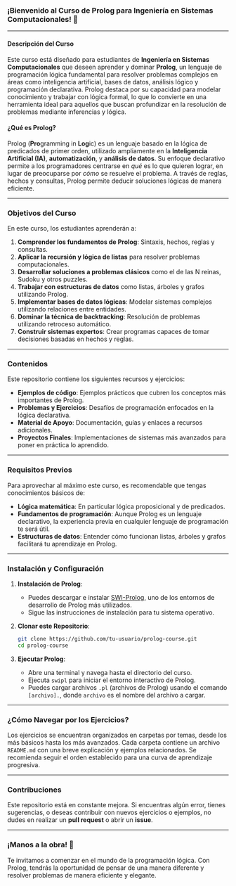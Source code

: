 ### ¡Bienvenido al Curso de Prolog para Ingeniería en Sistemas Computacionales! 🎉

---

#### Descripción del Curso

Este curso está diseñado para estudiantes de **Ingeniería en Sistemas Computacionales** que deseen aprender y dominar **Prolog**, un lenguaje de programación lógica fundamental para resolver problemas complejos en áreas como inteligencia artificial, bases de datos, análisis lógico y programación declarativa. Prolog destaca por su capacidad para modelar conocimiento y trabajar con lógica formal, lo que lo convierte en una herramienta ideal para aquellos que buscan profundizar en la resolución de problemas mediante inferencias y lógica.

#### ¿Qué es Prolog?

Prolog (**Pro**gramming in **Log**ic) es un lenguaje basado en la lógica de predicados de primer orden, utilizado ampliamente en la **Inteligencia Artificial (IA)**, **automatización**, y **análisis de datos**. Su enfoque declarativo permite a los programadores centrarse en *qué* es lo que quieren lograr, en lugar de preocuparse por *cómo* se resuelve el problema. A través de reglas, hechos y consultas, Prolog permite deducir soluciones lógicas de manera eficiente.

---

### Objetivos del Curso

En este curso, los estudiantes aprenderán a:

1. **Comprender los fundamentos de Prolog**: Sintaxis, hechos, reglas y consultas.
2. **Aplicar la recursión y lógica de listas** para resolver problemas computacionales.
3. **Desarrollar soluciones a problemas clásicos** como el de las N reinas, Sudoku y otros puzzles.
4. **Trabajar con estructuras de datos** como listas, árboles y grafos utilizando Prolog.
5. **Implementar bases de datos lógicas**: Modelar sistemas complejos utilizando relaciones entre entidades.
6. **Dominar la técnica de backtracking**: Resolución de problemas utilizando retroceso automático.
7. **Construir sistemas expertos**: Crear programas capaces de tomar decisiones basadas en hechos y reglas.

---

### Contenidos

Este repositorio contiene los siguientes recursos y ejercicios:

- **Ejemplos de código**: Ejemplos prácticos que cubren los conceptos más importantes de Prolog.
- **Problemas y Ejercicios**: Desafíos de programación enfocados en la lógica declarativa.
- **Material de Apoyo**: Documentación, guías y enlaces a recursos adicionales.
- **Proyectos Finales**: Implementaciones de sistemas más avanzados para poner en práctica lo aprendido.

---

### Requisitos Previos

Para aprovechar al máximo este curso, es recomendable que tengas conocimientos básicos de:

- **Lógica matemática**: En particular lógica proposicional y de predicados.
- **Fundamentos de programación**: Aunque Prolog es un lenguaje declarativo, la experiencia previa en cualquier lenguaje de programación te será útil.
- **Estructuras de datos**: Entender cómo funcionan listas, árboles y grafos facilitará tu aprendizaje en Prolog.

---

### Instalación y Configuración

1. **Instalación de Prolog**:
   - Puedes descargar e instalar [SWI-Prolog](https://www.swi-prolog.org/), uno de los entornos de desarrollo de Prolog más utilizados.
   - Sigue las instrucciones de instalación para tu sistema operativo.

2. **Clonar este Repositorio**:
   ```bash
   git clone https://github.com/tu-usuario/prolog-course.git
   cd prolog-course
   ```

3. **Ejecutar Prolog**:
   - Abre una terminal y navega hasta el directorio del curso.
   - Ejecuta `swipl` para iniciar el entorno interactivo de Prolog.
   - Puedes cargar archivos `.pl` (archivos de Prolog) usando el comando `[archivo].`, donde `archivo` es el nombre del archivo a cargar.

---

### ¿Cómo Navegar por los Ejercicios?

Los ejercicios se encuentran organizados en carpetas por temas, desde los más básicos hasta los más avanzados. Cada carpeta contiene un archivo `README.md` con una breve explicación y ejemplos relacionados. Se recomienda seguir el orden establecido para una curva de aprendizaje progresiva.

---

### Contribuciones

Este repositorio está en constante mejora. Si encuentras algún error, tienes sugerencias, o deseas contribuir con nuevos ejercicios o ejemplos, no dudes en realizar un **pull request** o abrir un **issue**.

---

### ¡Manos a la obra! 🚀

Te invitamos a comenzar en el mundo de la programación lógica. Con Prolog, tendrás la oportunidad de pensar de una manera diferente y resolver problemas de manera eficiente y elegante. 

